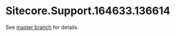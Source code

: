 # Sitecore.Support.164633.136614

See [master branch](https://github.com/sitecoresupport/Sitecore.Support.164633.136614) for details.